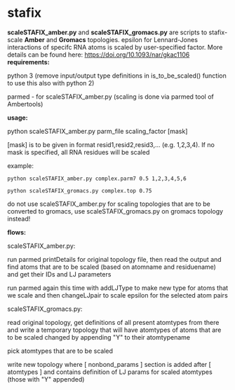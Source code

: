 # stafix


**scaleSTAFIX_amber.py** and **scaleSTAFIX_gromacs.py** are scripts to stafix-scale **Amber** and **Gromacs** topologies. epsilon for Lennard-Jones interactions of specifc RNA atoms is scaled by user-specified factor. More details can be found here: https://doi.org/10.1093/nar/gkac1106
**requirements:**

python 3 (remove input/output type definitions in is_to_be_scaled() function to use this also with python 2)

parmed - for scaleSTAFIX_amber.py (scaling is done via parmed tool of Ambertools)

**usage:**

python scaleSTAFIX_amber.py parm_file scaling_factor [mask]
	
[mask] is to be given in format resid1,resid2,resid3,... (e.g. 1,2,3,4). If no mask is specified, all RNA residues will be scaled

example:

	python scaleSTAFIX_amber.py complex.parm7 0.5 1,2,3,4,5,6

	python scaleSTAFIX_gromacs.py complex.top 0.75

do not use scaleSTAFIX_amber.py for scaling topologies that are to be converted to gromacs, use scaleSTAFIX_gromacs.py on gromacs topology instead!

**flows:**

scaleSTAFIX_amber.py:

run parmed printDetails for original topology file, then read the output and find atoms that are to be scaled (based on atomname and residuename) and get their IDs and LJ parameters
        
run parmed again this time with addLJType to make new type for atoms that we scale and then changeLJpair to scale epsilon for the selected atom pairs

scaleSTAFIX_gromacs.py:

read original topology, get definitions of all present atomtypes from there and write a temporary topology that will have atomtypes of atoms that are to be scaled changed by appending "Y" to their atomtypename

pick atomtypes that are to be scaled

write new topology where [ nonbond_params ] section is added after [ atomtypes ] and contains definition of LJ params for scaled atomtypes (those with "Y" appended)

